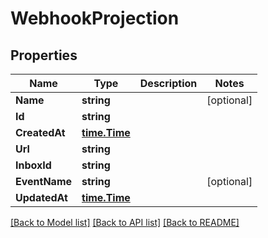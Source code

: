 # WebhookProjection

## Properties

Name | Type | Description | Notes
------------ | ------------- | ------------- | -------------
**Name** | **string** |  | [optional] 
**Id** | **string** |  | 
**CreatedAt** | [**time.Time**](time.Time) |  | 
**Url** | **string** |  | 
**InboxId** | **string** |  | 
**EventName** | **string** |  | [optional] 
**UpdatedAt** | [**time.Time**](time.Time) |  | 

[[Back to Model list]](../README#documentation-for-models) [[Back to API list]](../README#documentation-for-api-endpoints) [[Back to README]](../README)


